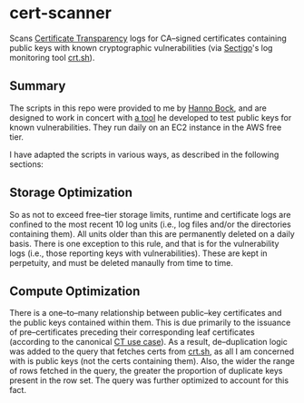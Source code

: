 # cert-scanner
Scans [Certificate Transparency](https://en.wikipedia.org/wiki/Certificate_Transparency) logs for CA&ndash;signed certificates containing public keys with known cryptographic vulnerabilities (via [Sectigo](https://www.sectigo.com/)'s log monitoring tool [crt.sh](https://crt.sh)).

## Summary

The scripts in this repo were provided to me by [Hanno Bock](https://hboeck.de/en/), and are designed to work in concert with [a tool](https://github.com/badkeys/badkeys) he developed to test public keys for known vulnerabilities. They run daily on an EC2 instance in the AWS free tier.

I have adapted the scripts in various ways, as described in the following sections:

## Storage Optimization
So as not to exceed free&ndash;tier storage limits, runtime and certificate logs are confined to the most recent 10 log units (i.e., log files and/or the directories containing them). All units older than this are permanently deleted on a daily basis. There is one exception to this rule, and that is for the vulnerability logs (i.e., those reporting keys with vulnerabilities). These are kept in perpetuity, and must be deleted manaully from time to time.

## Compute Optimization
There is a one&ndash;to&ndash;many relationship between public&ndash;key certificates and the public keys contained within them. This is due primarily to the issuance of pre&ndash;certificates preceding their corresponding leaf certificates (according to the canonical [CT use case](https://certificate.transparency.dev/howctworks/)). As a result, de&ndash;duplication logic was added to the query that fetches certs from [crt.sh](https://crt.sh), as all I am concerned with is public keys (not the certs containing them). Also, the wider the range of rows fetched in the query, the greater the proportion of duplicate keys present in the row set. The query was further optimized to account for this fact.